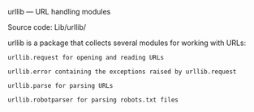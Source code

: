 urllib — URL handling modules

Source code: Lib/urllib/

urllib is a package that collects several modules for working with URLs:

    urllib.request for opening and reading URLs

    urllib.error containing the exceptions raised by urllib.request

    urllib.parse for parsing URLs

    urllib.robotparser for parsing robots.txt files
